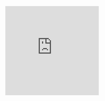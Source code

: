 <iframe style="float: right; clear: left;"
    src="https://player.twitch.tv?channel=eggnot&parent=eggnot.com&parent=eggnot.github.com"
    scrolling="no" frameborder="0" allow="autoplay; fullscreen"
    width="50%" height="240">
</iframe>